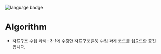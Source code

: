 ![language badge](https://img.shields.io/badge/language-python-blue)
# Algorithm

- 자료구조 수업 과제
: 3-1에 수강한 자료구조(03) 수업 과제 코드를 업로드한 공간입니다. 
